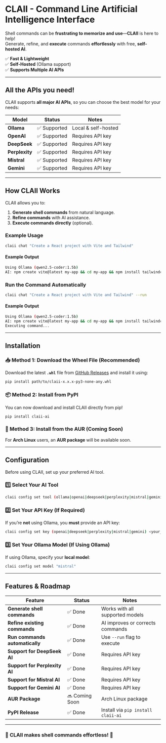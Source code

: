 # **CLAII - Command Line Artificial Intelligence Interface**  

Shell commands can be **frustrating to memorize and use**—**CLAII** is here to help!  
Generate, refine, and **execute** commands **effortlessly** with free, **self-hosted AI**.  

✅ **Fast & Lightweight**  
✅ **Self-Hosted** (Ollama support)  
✅ **Supports Multiple AI APIs**  

---

## **All the APIs you need!**  

CLAII supports **all major AI APIs**, so you can choose the best model for your needs:  

| Model       | Status    | Notes |
|-------------|----------|--------|
| **Ollama**  | ✅ Supported | Local & self-hosted |
| **OpenAI**  | ✅ Supported | Requires API key |
| **DeepSeek** | ✅ Supported | Requires API key |
| **Perplexity** | ✅ Supported | Requires API key |
| **Mistral** | ✅ Supported | Requires API key |
| **Gemini** | ✅ Supported | Requires API key |

---

## **How CLAII Works**  

CLAII allows you to:  

1. **Generate shell commands** from natural language.  
2. **Refine commands** with AI assistance.  
3. **Execute commands directly** (optional).  

### **Example Usage**  

```bash
claii chat "Create a React project with Vite and Tailwind"
```

#### **Example Output**  

```bash
Using Ollama (qwen2.5-coder:1.5b)
AI: npm create vite@latest my-app && cd my-app && npm install tailwindcss postcss autoprefixer && npx tailwindcss init -p
```

### **Run the Command Automatically**  

```bash
claii chat "Create a React project with Vite and Tailwind" --run
```

#### **Example Output**  

```bash
Using Ollama (qwen2.5-coder:1.5b)
AI: npm create vite@latest my-app && cd my-app && npm install tailwindcss postcss autoprefixer && npx tailwindcss init -p
Executing command...
```

---

## **Installation**  

### **📥 Method 1: Download the Wheel File (Recommended)**  
Download the latest **`.whl`** file from [GitHub Releases](https://github.com/YoussefAlkentclaii/releases) and install it using:  

```bash
pip install path/to/claii-x.x.x-py3-none-any.whl
```

### **📦 Method 2: Install from PyPI**  
You can now download and install CLAII directly from pip! 

```bash
pip install claii-ai
```

### **🎩 Method 3: Install from the AUR (Coming Soon)**  
For **Arch Linux** users, an **AUR package** will be available soon.

---

## **Configuration**  

Before using CLAII, set up your preferred AI tool.  

### **1️⃣ Select Your AI Tool**  

```bash
claii config set tool (ollama|openai|deepseek|perplexity|mistral|gemini)
```

### **2️⃣ Set Your API Key (If Required)**  

If you’re **not** using Ollama, you **must** provide an API key:  

```bash
claii config set key (openai|deepseek|perplexity|mistral|gemini) <your_api_key>
```

### **3️⃣ Set Your Ollama Model (If Using Ollama)**  

If using Ollama, specify your **local model**:  

```bash
claii config set model "mistral"
```

---

## **Features & Roadmap**  

| Feature                 | Status    | Notes |
|-------------------------|----------|--------|
| **Generate shell commands** | ✅ Done | Works with all supported models |
| **Refine existing commands** | ✅ Done | AI improves or corrects commands |
| **Run commands automatically** | ✅ Done | Use `--run` flag to execute |
| **Support for DeepSeek AI** | ✅ Done | Requires API key |
| **Support for Perplexity AI** | ✅ Done | Requires API key |
| **Support for Mistral AI** | ✅ Done | Requires API key |
| **Support for Gemini AI** | ✅ Done | Requires API key |
| **AUR Package** | 🔜 Coming Soon | Arch Linux package |
| **PyPI Release** | ✅ Done | Install via `pip install claii-ai` |

---

### 🚀 **CLAII makes shell commands effortless!** 🚀  
